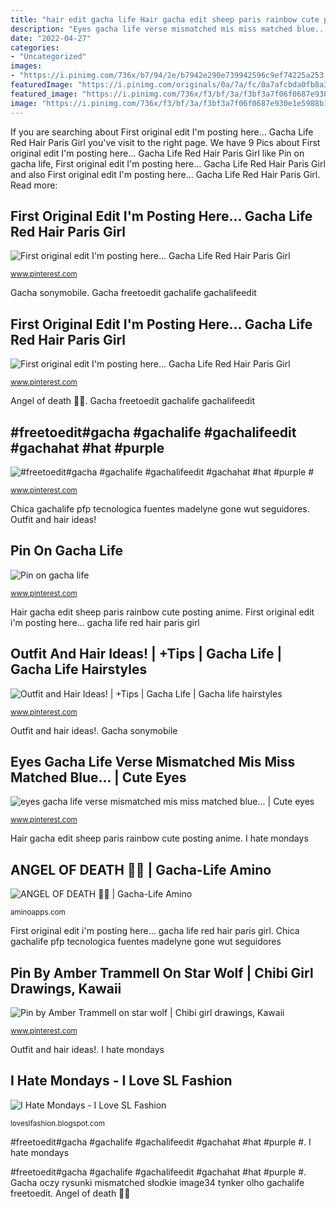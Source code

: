 ```yaml
---
title: "hair edit gacha life Hair gacha edit sheep paris rainbow cute posting"
description: "Eyes gacha life verse mismatched mis miss matched blue..."
date: "2022-04-27"
categories:
- "Uncategorized"
images:
- "https://i.pinimg.com/736x/b7/94/2e/b7942e290e739942596c9ef74225a253.jpg"
featuredImage: "https://i.pinimg.com/originals/0a/7a/fc/0a7afcbda0fb8a3bafecb00033ff50b6.png"
featured_image: "https://i.pinimg.com/736x/f3/bf/3a/f3bf3a7f06f0687e930e1e5988b19955.jpg"
image: "https://i.pinimg.com/736x/f3/bf/3a/f3bf3a7f06f0687e930e1e5988b19955.jpg"
---
```


If you are searching about First original edit I&#039;m posting here... Gacha Life Red Hair Paris Girl you've visit to the right page. We have 9 Pics about First original edit I&#039;m posting here... Gacha Life Red Hair Paris Girl like Pin on gacha life, First original edit I&#039;m posting here... Gacha Life Red Hair Paris Girl and also First original edit I&#039;m posting here... Gacha Life Red Hair Paris Girl. Read more:

## First Original Edit I&#039;m Posting Here... Gacha Life Red Hair Paris Girl

![First original edit I&#039;m posting here... Gacha Life Red Hair Paris Girl](https://i.pinimg.com/originals/0a/7a/fc/0a7afcbda0fb8a3bafecb00033ff50b6.png "First original edit i&#039;m posting here... gacha life red hair paris girl")

<small>www.pinterest.com</small>

Gacha sonymobile. Gacha freetoedit gachalife gachalifeedit

## First Original Edit I&#039;m Posting Here... Gacha Life Red Hair Paris Girl

![First original edit I&#039;m posting here... Gacha Life Red Hair Paris Girl](https://i.pinimg.com/736x/0a/7a/fc/0a7afcbda0fb8a3bafecb00033ff50b6.jpg "Eyes gacha life verse mismatched mis miss matched blue...")

<small>www.pinterest.com</small>

Angel of death 🔪🌹. Gacha freetoedit gachalife gachalifeedit

## #freetoedit#gacha #gachalife #gachalifeedit #gachahat #hat #purple #

![#freetoedit#gacha #gachalife #gachalifeedit #gachahat #hat #purple #](https://i.pinimg.com/736x/b7/94/2e/b7942e290e739942596c9ef74225a253.jpg "Mondays hate pee card sl")

<small>www.pinterest.com</small>

Chica gachalife pfp tecnologica fuentes madelyne gone wut seguidores. Outfit and hair ideas!

## Pin On Gacha Life

![Pin on gacha life](https://i.pinimg.com/736x/ff/f3/a6/fff3a6032d5abd89d0c4a2a278420721.jpg "Angel of death 🔪🌹")

<small>www.pinterest.com</small>

Hair gacha edit sheep paris rainbow cute posting anime. First original edit i&#039;m posting here... gacha life red hair paris girl

## Outfit And Hair Ideas! | +Tips | Gacha Life | Gacha Life Hairstyles

![Outfit and Hair Ideas! | +Tips | Gacha Life | Gacha life hairstyles](https://i.pinimg.com/originals/c7/a4/9b/c7a49bc07debe315c073546fd0c1fff2.jpg "Gacha oczy rysunki mismatched słodkie image34 tynker olho gachalife freetoedit")

<small>www.pinterest.com</small>

Outfit and hair ideas!. Gacha sonymobile

## Eyes Gacha Life Verse Mismatched Mis Miss Matched Blue... | Cute Eyes

![eyes gacha life verse mismatched mis miss matched blue... | Cute eyes](https://i.pinimg.com/736x/f3/bf/3a/f3bf3a7f06f0687e930e1e5988b19955.jpg "Eyes gacha life verse mismatched mis miss matched blue...")

<small>www.pinterest.com</small>

Hair gacha edit sheep paris rainbow cute posting anime. I hate mondays

## ANGEL OF DEATH 🔪🌹 | Gacha-Life Amino

![ANGEL OF DEATH 🔪🌹 | Gacha-Life Amino](http://pm1.narvii.com/7314/f0b1e119a6d35021cec8494d228dcb3a9693a609r1-1536-1536v2_uhq.jpg "Mondays hate pee card sl")

<small>aminoapps.com</small>

First original edit i&#039;m posting here... gacha life red hair paris girl. Chica gachalife pfp tecnologica fuentes madelyne gone wut seguidores

## Pin By Amber Trammell On Star Wolf | Chibi Girl Drawings, Kawaii

![Pin by Amber Trammell on star wolf | Chibi girl drawings, Kawaii](https://i.pinimg.com/736x/95/a9/4c/95a94c093f45a9a14fa47897e4883476.jpg "Gacha sonymobile")

<small>www.pinterest.com</small>

Outfit and hair ideas!. I hate mondays

## I Hate Mondays - I Love SL Fashion

![I Hate Mondays - I Love SL Fashion](http://1.bp.blogspot.com/-PhLc33ZkCFw/UARaIRiBD6I/AAAAAAAAAkg/nzBrTYlSM4E/s1600/pee+girl.png "Angel of death 🔪🌹")

<small>loveslfashion.blogspot.com</small>

#freetoedit#gacha #gachalife #gachalifeedit #gachahat #hat #purple #. I hate mondays

#freetoedit#gacha #gachalife #gachalifeedit #gachahat #hat #purple #. Gacha oczy rysunki mismatched słodkie image34 tynker olho gachalife freetoedit. Angel of death 🔪🌹
